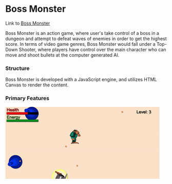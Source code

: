 # Boss Monster

Link to [Boss Monster][bossMonster]

[bossMonster]: www.bthaler.me/boss-Monster

Boss Monster is an action game, where user's take control of a boss in a dungeon and attempt to defeat waves of enemies in order to get the highest score. In terms of video game genres, Boss Monster would fall under a Top-Down Shooter, where players have control over the main character who can move and shoot bullets at the computer generated AI.

### Structure

Boss Monster is developed with a JavaScript engine, and utilizes HTML Canvas to render the content.

### Primary Features

![Gameplay](/docs/images/boss_monster.gif)

